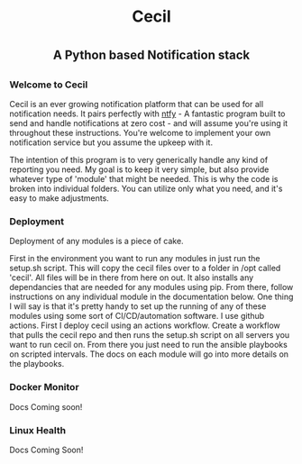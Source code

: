 <h1 align='center'> Cecil <h1> 
<h2 align='center'> A Python based Notification stack <h2> 

### Welcome to Cecil

Cecil is an ever growing notification platform that can be used for all notification needs. It pairs perfectly with [ntfy](https://ntfy.sh/) - A fantastic program built to send and handle notifications at zero cost - and will assume you're using it throughout these instructions. You're welcome to implement your own notification service but you assume the upkeep with it. 

The intention of this program is to very generically handle any kind of reporting you need. My goal is to keep it very simple, but also provide whatever type of 'module' that might be needed. This is why the code is broken into individual folders. You can utilize only what you need, and it's easy to make adjustments. 

### Deployment

Deployment of any modules is a piece of cake.

First in the environment you want to run any modules in just run the setup.sh script. This will copy the cecil files over to a folder in /opt called 'cecil'. All files will be in there from here on out. It also installs any dependancies that are needed for any modules using pip. From there, follow instructions on any individual module in the documentation below. One thing I will say is that it's pretty handy to set up the running of any of these modules using some sort of CI/CD/automation software. I use github actions. First I deploy cecil using an actions workflow. Create a workflow that pulls the cecil repo and then runs the setup.sh script on all servers you want to run cecil on. From there you just need to run the ansible playbooks on scripted intervals. The docs on each module will go into more details on the playbooks. 

### Docker Monitor
Docs Coming soon!

### Linux Health
Docs Coming Soon!